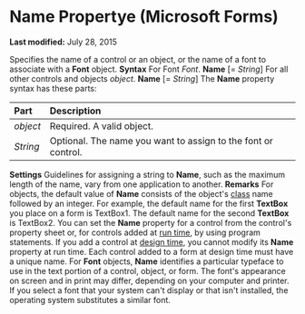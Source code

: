 
# Name Propertye (Microsoft Forms)

 **Last modified:** July 28, 2015


Specifies the name of a control or an object, or the name of a font to associate with a  **Font** object.
 **Syntax**
For Font _Font_. **Name** [= _String_]
For all other controls and objects _object_. **Name** [= _String_]
The  **Name** property syntax has these parts:


|**Part**|**Description**|
|:-----|:-----|
| _object_|Required. A valid object.|
| _String_|Optional. The name you want to assign to the font or control.|
 **Settings**
Guidelines for assigning a string to  **Name**, such as the maximum length of the name, vary from one application to another.
 **Remarks**
For objects, the default value of  **Name** consists of the object's [class](b8bdf64f-5920-1ae9-16d0-b26d09524a30.md) name followed by an integer. For example, the default name for the first **TextBox** you place on a form is TextBox1. The default name for the second **TextBox** is TextBox2.
You can set the  **Name** property for a control from the control's property sheet or, for controls added at [run time](b8bdf64f-5920-1ae9-16d0-b26d09524a30.md), by using program statements. If you add a control at  [design time](b8bdf64f-5920-1ae9-16d0-b26d09524a30.md), you cannot modify its  **Name** property at run time.
Each control added to a form at design time must have a unique name.
For  **Font** objects, **Name** identifies a particular typeface to use in the text portion of a control, object, or form. The font's appearance on screen and in print may differ, depending on your computer and printer. If you select a font that your system can't display or that isn't installed, the operating system substitutes a similar font.
